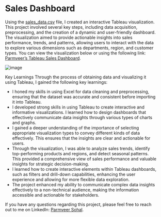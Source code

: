 # Sales Dashboard

Using the [sales_data.csv](sales_data.csv) file, I created an interactive Tableau visualization. This project involved several key steps, including data acquisition, preprocessing, and the creation of a dynamic and user-friendly dashboard. The visualization aimed to provide actionable insights into sales performance, trends, and patterns, allowing users to interact with the data to explore various dimensions such as departments, region, and customer types. You can view the visualization below or using the following link: [Parmveer’s Tableau Sales Dashboard](https://public.tableau.com/app/profile/parmveer.sohal/viz/SalesDashboard_17167561966480/Dashboard1).

![image](https://github.com/parmveer-18/Sales-Dashboard/assets/170980270/f8fe26e7-3303-4a7f-81ab-1a74ef5d8773)

Key Learnings
Through the process of obtaining data and visualizing it using Tableau, I gained the following key learnings:
*	I honed my skills in using Excel for data cleaning and preprocessing, ensuring that the dataset was accurate and consistent before importing it into Tableau.
*	I developed strong skills in using Tableau to create interactive and informative visualizations. I learned how to design dashboards that effectively communicate data insights through various types of charts and graphs.
*	I gained a deeper understanding of the importance of selecting appropriate visualization types to convey different kinds of data effectively. This ensures that the insights are clear and actionable for users.
*	Through the visualization, I was able to analyze sales trends, identify top-performing products and regions, and detect seasonal patterns. This provided a comprehensive view of sales performance and valuable insights for strategic decision-making.
*	I learned how to create interactive elements within Tableau dashboards, such as filters and drill-down capabilities, enhancing the user experience and allowing for more flexible data exploration.
* The project enhanced my ability to communicate complex data insights effectively to a non-technical audience, making the information accessible and actionable for stakeholders.

If you have any questions regarding this project, please feel free to reach out to me on LinkedIn: [Parmveer Sohal](https://ca.linkedin.com/in/parmveer-sohal).
